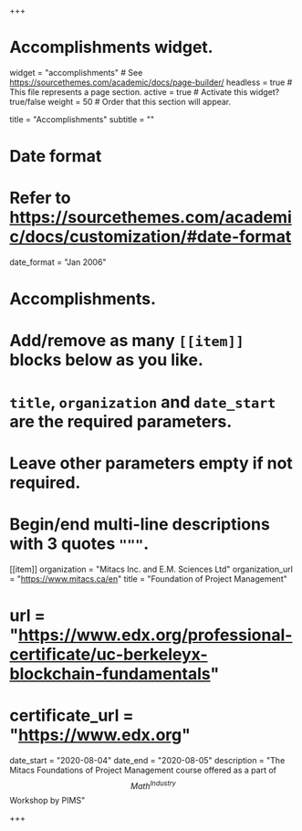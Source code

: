 +++
# Accomplishments widget.
widget = "accomplishments"  # See https://sourcethemes.com/academic/docs/page-builder/
headless = true  # This file represents a page section.
active = true  # Activate this widget? true/false
weight = 50  # Order that this section will appear.

title = "Accomplish&shy;ments"
subtitle = ""

# Date format
#   Refer to https://sourcethemes.com/academic/docs/customization/#date-format
date_format = "Jan 2006"

# Accomplishments.
#   Add/remove as many `[[item]]` blocks below as you like.
#   `title`, `organization` and `date_start` are the required parameters.
#   Leave other parameters empty if not required.
#   Begin/end multi-line descriptions with 3 quotes `"""`.

[[item]]
 organization = "Mitacs Inc. and E.M. Sciences Ltd"
 organization_url = "https://www.mitacs.ca/en"
 title = "Foundation of Project Management"
 # url = "https://www.edx.org/professional-certificate/uc-berkeleyx-blockchain-fundamentals"
 # certificate_url = "https://www.edx.org"
 date_start = "2020-08-04"
 date_end = "2020-08-05"
 description = "The Mitacs Foundations of Project Management course offered as a part of $$Math^{Industry}$$ Workshop by PIMS"
  

+++

